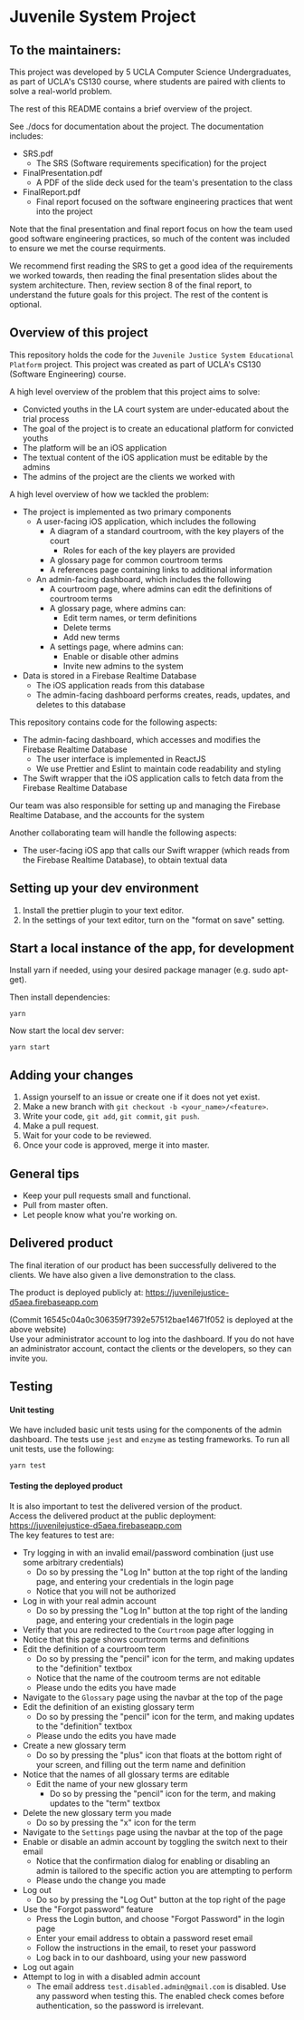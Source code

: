 # Juvenile System Project

## To the maintainers:
This project was developed by 5 UCLA Computer Science Undergraduates, as part of UCLA's CS130 course, where students are paired with clients to solve a real-world problem.

The rest of this README contains a brief overview of the project.

See ./docs for documentation about the project. The documentation includes:
- SRS.pdf
    - The SRS (Software requirements specification) for the project 
- FinalPresentation.pdf
    - A PDF of the slide deck used for the team's presentation to the class
- FinalReport.pdf
    - Final report focused on the software engineering practices that went into the project

Note that the final presentation and final report focus on how the team used good software engineering practices, so much of the content was included to ensure we met the course requirments.

We recommend first reading the SRS to get a good idea of the requirements we worked towards, then reading the final presentation slides about the system architecture. Then, review section 8 of the final report, to understand the future goals for this project. The rest of the content is optional.

## Overview of this project
This repository holds the code for the `Juvenile Justice System Educational Platform` project.
This project was created as part of UCLA's CS130 (Software Engineering) course.

A high level overview of the problem that this project aims to solve:
- Convicted youths in the LA court system are under-educated about the trial process
- The goal of the project is to create an educational platform for convicted youths
- The platform will be an iOS application
- The textual content of the iOS application must be editable by the admins
- The admins of the project are the clients we worked with


A high level overview of how we tackled the problem:
- The project is implemented as two primary components
  - A user-facing iOS application, which includes the following
    - A diagram of a standard courtroom, with the key players of the court
      - Roles for each of the key players are provided
    - A glossary page for common courtroom terms
    - A references page containing links to additional information
  - An admin-facing dashboard, which includes the following
    - A courtroom page, where admins can edit the definitions of courtroom terms
    - A glossary page, where admins can:
      - Edit term names, or term definitions
      - Delete terms
      - Add new terms
    - A settings page, where admins can:
      - Enable or disable other admins
      - Invite new admins to the system
- Data is stored in a Firebase Realtime Database
  - The iOS application reads from this database
  - The admin-facing dashboard performs creates, reads, updates, and deletes to this database

This repository contains code for the following aspects:
- The admin-facing dashboard, which accesses and modifies the Firebase Realtime Database
  - The user interface is implemented in ReactJS
  - We use Prettier and Eslint to maintain code readability and styling
- The Swift wrapper that the iOS application calls to fetch data from the Firebase Realtime Database

Our team was also responsible for setting up and managing the Firebase Realtime Database, and the accounts for the system

Another collaborating team will handle the following aspects:
- The user-facing iOS app that calls our Swift wrapper (which reads from the Firebase Realtime Database), to obtain textual data

## Setting up your dev environment

1. Install the prettier plugin to your text editor.
2. In the settings of your text editor, turn on the "format on save" setting.

## Start a local instance of the app, for development

Install yarn if needed, using your desired package manager (e.g. sudo apt-get).

Then install dependencies:

```
yarn
```

Now start the local dev server:

```
yarn start
```

## Adding your changes

1. Assign yourself to an issue or create one if it does not yet exist.
2. Make a new branch with `git checkout -b <your_name>/<feature>`.
3. Write your code, `git add`, `git commit`, `git push`.
4. Make a pull request.
5. Wait for your code to be reviewed.
6. Once your code is approved, merge it into master.

## General tips

- Keep your pull requests small and functional.
- Pull from master often.
- Let people know what you're working on.

## Delivered product
The final iteration of our product has been successfully delivered to the clients.
We have also given a live demonstration to the class.

The product is deployed publicly at:
https://juvenilejustice-d5aea.firebaseapp.com

(Commit 16545c04a0c306359f7392e57512bae14671f052 is deployed at the above website)
<br>
Use your administrator account to log into the dashboard.
If you do not have an administrator account, contact the clients or the developers, so they can invite you.

## Testing

#### Unit testing
We have included basic unit tests using for the components of the admin dashboard.
The tests use `jest` and `enzyme` as testing frameworks.
To run all unit tests, use the following:
```
yarn test
```

#### Testing the deployed product
It is also important to test the delivered version of the product.
<br>
Access the delivered product at the public deployment: 
https://juvenilejustice-d5aea.firebaseapp.com
<br>
The key features to test are:
- Try logging in with an invalid email/password combination (just use some arbitrary credentials)
  - Do so by pressing the "Log In" button at the top right of the landing page, and entering your credentials in the login page
  - Notice that you will not be authorized
- Log in with your real admin account
  - Do so by pressing the "Log In" button at the top right of the landing page, and entering your credentials in the login page
- Verify that you are redirected to the `Courtroom` page after logging in
- Notice that this page shows courtroom terms and definitions
- Edit the definition of a courtroom term
  - Do so by pressing the "pencil" icon for the term, and making updates to the "definition" textbox
  - Notice that the name of the coutroom terms are not editable
  - Please undo the edits you have made
- Navigate to the `Glossary` page using the navbar at the top of the page
- Edit the definition of an existing glossary term
  - Do so by pressing the "pencil" icon for the term, and making updates to the "definition" textbox
  - Please undo the edits you have made
- Create a new glossary term
  - Do so by pressing the "plus" icon that floats at the bottom right of your screen, and filling out the term name and definition
- Notice that the names of all glossary terms are editable
  - Edit the name of your new glossary term
    - Do so by pressing the "pencil" icon for the term, and making updates to the "term" textbox
- Delete the new glossary term you made
  - Do so by pressing the "x" icon for the term
- Navigate to the `Settings` page using the navbar at the top of the page
- Enable or disable an admin account by toggling the switch next to their email
  - Notice that the confirmation dialog for enabling or disabling an admin is tailored to the specific action you are attempting to perform
  - Please undo the change you made
- Log out
  - Do so by pressing the "Log Out" button at the top right of the page
- Use the "Forgot password" feature
  - Press the Login button, and choose "Forgot Password" in the login page
  - Enter your email address to obtain a password reset email
  - Follow the instructions in the email, to reset your password
  - Log back in to our dashboard, using your new password
- Log out again
- Attempt to log in with a disabled admin account
  - The email address `test.disabled.admin@gmail.com` is disabled. Use any password when testing this. The enabled check comes before authentication, so the password is irrelevant.

